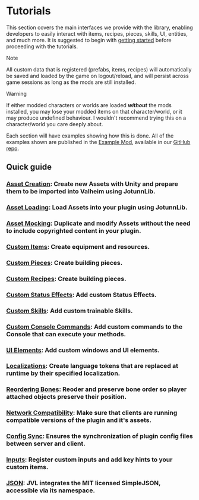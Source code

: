 ﻿# Tutorials

This section covers the main interfaces we provide with the library, enabling developers to easily interact with items, recipes, pieces, skills, UI, entities, and much more. It is suggested to begin with [getting started](../guide.md) before proceeding with the tutorials.

> [!NOTE]
> All custom data that is registered (prefabs, items, recipes) will automatically be saved and loaded by the game on logout/reload, and will persist across game sessions as long as the mods are still installed.  

> [!WARNING]
> If either modded characters or worlds are loaded _**without**_ the mods installed, you may lose your modded items on that character/world, or it may produce undefined behaviour. I wouldn't recommend trying this on a character/world you care deeply about.

Each section will have examples showing how this is done. All of the examples shown are published in the [Example Mod](https://github.com/Valheim-Modding/JotunnModExample), available in our [GitHub repo](https://github.com/Valheim-Modding).

## Quick guide

### [Asset Creation](asset-creation.md): Create new Assets with Unity and prepare them to be imported into Valheim using JotunnLib.

### [Asset Loading](asset-loading.md): Load Assets into your plugin using JotunnLib.

### [Asset Mocking](asset-mocking.md): Duplicate and modify Assets without the need to include copyrighted content in your plugin.

### [Custom Items](items.md): Create equipment and resources.

### [Custom Pieces](pieces.md): Create building pieces.

### [Custom Recipes](recipes.md): Create building pieces.

### [Custom Status Effects](status-effects.md): Add custom Status Effects.

### [Custom Skills](skills.md): Add custom trainable Skills.

### [Custom Console Commands](console-commands.md): Add custom commands to the Console that can execute your methods.

### [UI Elements](gui.md): Add custom windows and UI elements.

### [Localizations](localization.md): Create language tokens that are replaced at runtime by their specified localization.

### [Reordering Bones](bonereorder.md): Reoder and preserve bone order so player attached objects preserve their position.

### [Network Compatibility](networkcompatibility.md): Make sure that clients are running compatible versions of the plugin and it's assets.

### [Config Sync](config.md): Ensures the synchronization of plugin config files between server and client.

### [Inputs](inputs.md): Register custom inputs and add key hints to your custom items.

### [JSON](https://github.com/mhallin/SimpleJSON.NET): JVL integrates the MIT licensed SimpleJSON, accessible via its namespace.